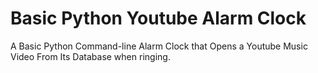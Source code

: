 # Basic Python Youtube Alarm Clock

A Basic Python Command-line Alarm Clock that Opens a Youtube Music Video From Its Database when ringing. 
